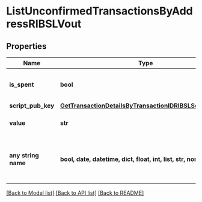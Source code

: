 # ListUnconfirmedTransactionsByAddressRIBSLVout


## Properties
Name | Type | Description | Notes
------------ | ------------- | ------------- | -------------
**is_spent** | **bool** | Defines whether the output is spent or not. | 
**script_pub_key** | [**GetTransactionDetailsByTransactionIDRIBSLScriptPubKey**](GetTransactionDetailsByTransactionIDRIBSLScriptPubKey.md) |  | 
**value** | **str** | String representation of the amount | 
**any string name** | **bool, date, datetime, dict, float, int, list, str, none_type** | any string name can be used but the value must be the correct type | [optional]

[[Back to Model list]](../README.md#documentation-for-models) [[Back to API list]](../README.md#documentation-for-api-endpoints) [[Back to README]](../README.md)


